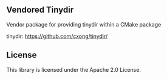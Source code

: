 ## Vendored Tinydir

Vendor package for providing tinydir within a CMake package

tinydir: https://github.com/cxong/tinydir/

## License

This library is licensed under the Apache 2.0 License. 
